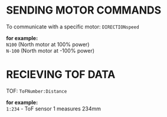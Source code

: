 # SENDING MOTOR COMMANDS

To communicate with a specific motor: `DIRECTIONspeed`

**for example:**  
`N100` (North motor at 100% power)  
`N-100` (North motor at -100% power)

# RECIEVING TOF DATA

TOF: `ToFNumber:Distance`

**for example:**  
`1:234` - ToF sensor 1 measures 234mm